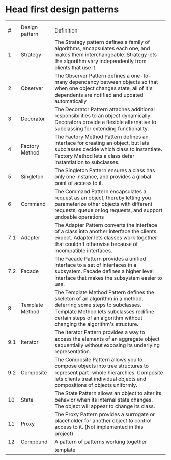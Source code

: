 # Head first design patterns

<table>
<th>
    <tr>
        <td>#</td>
        <td>Design pattern</td>
        <td>Definition</td>
    </tr>
</th>
<tr>
    <td>1</td>
    <td>Strategy</td>
    <td>
    The Strategy pattern defines a family of algorithms, encapsulates each one, and makes them interchangeable. Strategy lets the algorithm vary independently from clients that use it.
    </td>
</tr>
<tr>
    <td>2</td>
    <td>Observer</td>
    <td>
        The Observer Pattern defines a one-to-many dependency between objects so that when one object changes state, all of it's dependents are notified and updated automatically
        </td>
</tr>
<tr>
    <td>3</td>
    <td>Decorator</td>
    <td>
        The Decorator Pattern attaches additional responsibilities to an object dynamically. Decorators provide a flexible alternative to subclassing for extending functionality. 
    </td>
</tr>
<tr>
    <td>4</td>
    <td>Factory Method</td>
    <td>
        The Factory Method Pattern defines an interface for creating an object, but lets subclasses decide which class to instantiate. Factory Method lets a class defer instantiation to subclasses. 
    </td>
</tr>

<tr>
    <td>5</td>
    <td>Singleton</td>
    <td>
        The Singleton Pattern ensures a class has only one instance, and provides a global point of access to it. 
    </td>
</tr>

<tr>
    <td>6</td>
    <td>Command</td>
    <td>
        The Command Pattern encapsulates a request as an object, thereby letting you parameterize other objects with different requests, queue or log requests, and support undoable operations
    </td>
</tr>

<tr>
    <td>7.1</td>
    <td>Adapter</td>
    <td>
        The Adapter Pattern converts the interface of a class into another interface the clients expect. Adapter lets classes work together that couldn't otherwise because of incompatible interfaces.
    </td>
</tr>

<tr>
    <td>7.2</td>
    <td>Facade</td>
    <td>
        The Facade Pattern provides a unified interface to a set of interfaces in a subsystem. Facade defines a higher level interface that makes the subsystem easier to use. 
    </td>
</tr>

<tr>
    <td>8</td>
    <td>Template Method</td>
    <td>
        The Template Method Pattern defines the skeleton of an algorithm in a method, deferring some steps to subclasses. Template Method lets subclasses redifine certain steps of an algorithm without changing the algorithm's structure. 
    </td>
</tr>

<tr>
    <td>9.1</td>
    <td>Iterator</td>
    <td>
        The Iterator Pattern provides a way to access the elements of an aggregate object sequentially without exposing its underlying representation.
    </td>
</tr>

<tr>
    <td>9.2</td>
    <td>Composite</td>
    <td>
    The Composite Pattern allows you to compose objects into tree structures to represent part-whole hierarchies. Composite lets clients treat individual objects and compositions of objects uniformly.
    </td>
</tr>

<tr>
    <td>10</td>
    <td>State</td>
    <td>
    The State Pattern allows an object to alter its behavior when its internal state changes. The object will appear to change its class.
    </td>
</tr>
<tr>
    <td>11</td>
    <td>Proxy</td>
    <td>
    The Proxy Pattern provides a surrogate or placeholder for another object to control access to it. (Not implemented in this project)
    </td>
</tr>
<tr>
    <td>12</td>
    <td>Compound</td>
    <td>
    A pattern of patterns working together
    </td>
</tr>
<tr>
    <td></td>
    <td></td>
    <td>
    template
    </td>
</tr>
</table>